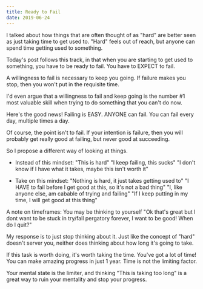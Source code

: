 ```yaml
---
title: Ready to Fail
date: 2019-06-24
---
```


I talked about how things that are often thought of as "hard" are better seen as just taking time to get used to. "Hard" feels out of reach, but anyone can spend time getting used to something.

Today's post follows this track, in that when you are starting to get used to something, you have to be ready to fail. You have to EXPECT to fail.

A willingness to fail is necessary to keep you going. If failure makes you stop, then you won't put in the requisite time.

I'd even argue that a willingness to fail and keep going is the number #1 most valuable skill when trying to do something that you can't do now.

Here's the good news! Failing is EASY. ANYONE can fail. You can fail every day, multiple times a day.

Of course, the point isn't to fail. If your intention is failure, then you will probably get really good at failing, but never good at succeeding.

So I propose a different way of looking at things.

- Instead of this mindset:
  "This is hard"
  "I keep failing, this sucks"
  "I don't know if I have what it takes, maybe this isn't worth it"

- Take on this mindset:
  "Nothing is hard, it just takes getting used to"
  "I HAVE to fail before I get good at this, so it's not a bad thing"
  "I, like anyone else, am cabable of trying and failing"
  "If I keep putting in my time, I will get good at this thing"

A note on timeframes:
You may be thinking to yourself "Ok that's great but I dont want to be stuck in try/fail pergatory forever, I want to be good! When do I quit?"

My response is to just stop thinking about it. Just like the concept of "hard" doesn't server you, neither does thinking about how long it's going to take.

If this task is worth doing, it's worth taking the time. You've got a lot of time! You can make amazing progress in just 1 year. Time is not the limiting factor.

Your mental state is the limiter, and thinking "This is taking too long" is a great way to ruin your mentality and stop your progress.
